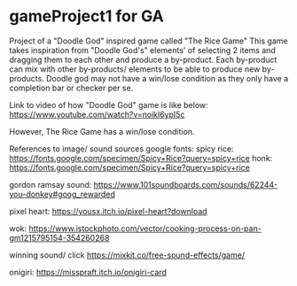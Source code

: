 # gameProject1 for GA

Project of a "Doodle God" inspired game called "The Rice Game"
This game takes inspiration from "Doodle God's" elements' of selecting 2 items and dragging them to each other and produce a by-product.
Each by-product can mix with other by-products/ elements to be able to produce new by-products.
Doodle god may not have a win/lose condition as they only have a completion bar or checker per se.

Link to video of how "Doodle God" game is like below:
https://www.youtube.com/watch?v=noikl6ypI5c

However, The Rice Game has a win/lose condition.

References to image/ sound sources
google fonts:
spicy rice:
https://fonts.google.com/specimen/Spicy+Rice?query=spicy+rice
honk:
https://fonts.google.com/specimen/Spicy+Rice?query=spicy+rice

gordon ramsay sound:
https://www.101soundboards.com/sounds/62244-you-donkey#goog_rewarded

pixel heart:
https://yousx.itch.io/pixel-heart?download

wok:
https://www.istockphoto.com/vector/cooking-process-on-pan-gm1215795154-354260268

winning sound/ click
https://mixkit.co/free-sound-effects/game/

onigiri:
https://misspraft.itch.io/onigiri-card
